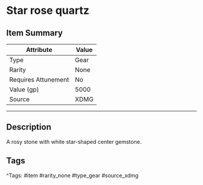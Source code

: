 # Star rose quartz

## Item Summary

| Attribute            | Value                        |
|----------------------|------------------------------|
| Type                 | Gear |
| Rarity               | None             |
| Requires Attunement  | No                |
| Value (gp)           | 5000    |
| Source               | XDMG |

---

## Description

A rosy stone with white star-shaped center gemstone.

## Tags

^Tags: #item #rarity_none #type_gear #source_xdmg